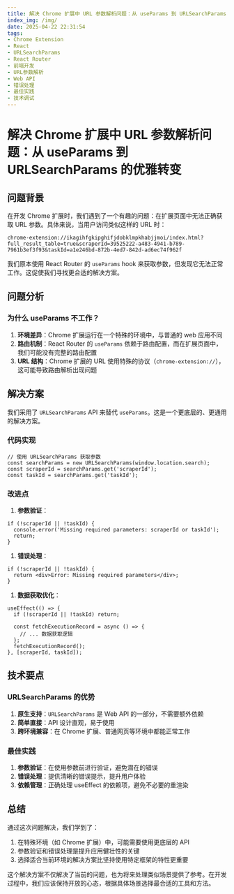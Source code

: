 ```yaml
---
title: 解决 Chrome 扩展中 URL 参数解析问题：从 useParams 到 URLSearchParams 的优雅转变
index_img: /img/
date: 2025-04-22 22:31:54
tags: 
- Chrome Extension
- React
- URLSearchParams
- React Router
- 前端开发
- URL参数解析
- Web API
- 错误处理
- 最佳实践
- 技术调试
---
```

# 解决 Chrome 扩展中 URL 参数解析问题：从 useParams 到 URLSearchParams 的优雅转变

## 问题背景

在开发 Chrome 扩展时，我们遇到了一个有趣的问题：在扩展页面中无法正确获取 URL 参数。具体来说，当用户访问类似这样的 URL 时：

```
chrome-extension://ikagihfgkipghifjdobklmpkhabjjmoi/index.html?full_result_table=true&scraperId=39525222-a483-4941-b789-7961b3ef3f93&taskId=a1e246bd-872b-4ed7-842d-ad6ec74f962f

```

我们原本使用 React Router 的 `useParams` hook 来获取参数，但发现它无法正常工作。这促使我们寻找更合适的解决方案。

## 问题分析

### 为什么 useParams 不工作？

1. **环境差异**：Chrome 扩展运行在一个特殊的环境中，与普通的 web 应用不同
2. **路由机制**：React Router 的 `useParams` 依赖于路由配置，而在扩展页面中，我们可能没有完整的路由配置
3. **URL 结构**：Chrome 扩展的 URL 使用特殊的协议（`chrome-extension://`），这可能导致路由解析出现问题

## 解决方案

我们采用了 `URLSearchParams` API 来替代 `useParams`。这是一个更底层的、更通用的解决方案。

### 代码实现

```tsx
// 使用 URLSearchParams 获取参数
const searchParams = new URLSearchParams(window.location.search);
const scraperId = searchParams.get('scraperId');
const taskId = searchParams.get('taskId');

```

### 改进点

1. **参数验证**：

```tsx
if (!scraperId || !taskId) {
  console.error('Missing required parameters: scraperId or taskId');
  return;
}

```

1. **错误处理**：

```tsx
if (!scraperId || !taskId) {
  return <div>Error: Missing required parameters</div>;
}

```

1. **数据获取优化**：

```tsx
useEffect(() => {
  if (!scraperId || !taskId) return;

  const fetchExecutionRecord = async () => {
    // ... 数据获取逻辑
  };
  fetchExecutionRecord();
}, [scraperId, taskId]);

```

## 技术要点

### URLSearchParams 的优势

1. **原生支持**：`URLSearchParams` 是 Web API 的一部分，不需要额外依赖
2. **简单直接**：API 设计直观，易于使用
3. **跨环境兼容**：在 Chrome 扩展、普通网页等环境中都能正常工作

### 最佳实践

1. **参数验证**：在使用参数前进行验证，避免潜在的错误
2. **错误处理**：提供清晰的错误提示，提升用户体验
3. **依赖管理**：正确处理 useEffect 的依赖项，避免不必要的重渲染

## 总结

通过这次问题解决，我们学到了：

1. 在特殊环境（如 Chrome 扩展）中，可能需要使用更底层的 API
2. 参数验证和错误处理是提升应用健壮性的关键
3. 选择适合当前环境的解决方案比坚持使用特定框架的特性更重要

这个解决方案不仅解决了当前的问题，也为将来处理类似场景提供了参考。在开发过程中，我们应该保持开放的心态，根据具体场景选择最合适的工具和方法。
